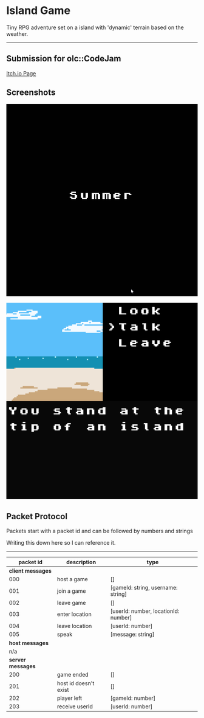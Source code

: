 # Island Game

Tiny RPG adventure set on a island with 'dynamic' terrain based on the weather. 

<hr>

## Submission for olc::CodeJam

[Itch.io Page](https://itch.io/jam/olc-codejam-2022)

## Screenshots


![game thumbnail](/misc/seasons.gif)

![game thumbnail](/misc/temp.gif)


## Packet Protocol

Packets start with a packet id and can be followed by numbers and strings

Writing this down here so I can reference it.

---

|packet id|description|type|
|---------|-----------|----|
|__client messages__|
|000|host a game|[]|
|001|join a game|[gameId: string, username: string]|
|002|leave game|[]|
|003|enter location|[userId: number, locationId: number]|
|004|leave location|[userId: number]|
|005|speak|[message: string]|
|__host messages__|
|n/a|
|__server messages__|
|200|game ended|[]|
|201|host id doesn't exist|[]|
|202|player left|[gameId: number]|
|203|receive userId|[userId: number]|
